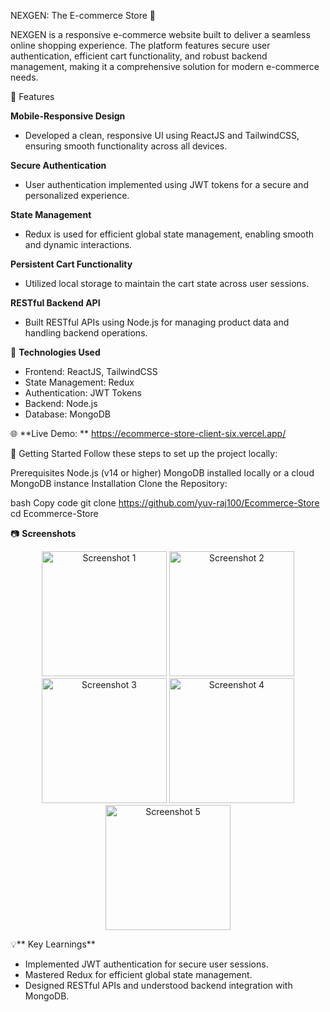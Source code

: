 NEXGEN: The E-commerce Store 🛒

NEXGEN is a responsive e-commerce website built to deliver a seamless online shopping experience. The platform features secure user authentication, efficient cart functionality, and robust backend management, making it a comprehensive solution for modern e-commerce needs.

🌟 Features

**Mobile-Responsive Design**
  - Developed a clean, responsive UI using ReactJS and TailwindCSS, ensuring smooth functionality across all devices.

**Secure Authentication**
  - User authentication implemented using JWT tokens for a secure and personalized experience.
    
**State Management**
  - Redux is used for efficient global state management, enabling smooth and dynamic interactions.
    
**Persistent Cart Functionality**
  - Utilized local storage to maintain the cart state across user sessions.
    
**RESTful Backend API**
  - Built RESTful APIs using Node.js for managing product data and handling backend operations.
    
🚀 **Technologies Used**

  - Frontend: ReactJS, TailwindCSS
  - State Management: Redux
  - Authentication: JWT Tokens
  - Backend: Node.js
  - Database: MongoDB
    
🌐 **Live Demo: ** https://ecommerce-store-client-six.vercel.app/


📖 Getting Started
Follow these steps to set up the project locally:

Prerequisites
Node.js (v14 or higher)
MongoDB installed locally or a cloud MongoDB instance
Installation
Clone the Repository:

bash
Copy code
git clone https://github.com/yuv-raj100/Ecommerce-Store 
cd Ecommerce-Store

📷 **Screenshots**

<p align="center">
  <img src="https://github.com/user-attachments/assets/61ff320e-37b9-4d39-84db-888792b145e1" alt="Screenshot 1" width="200"/>
  <img src="https://github.com/user-attachments/assets/9f4728ce-1041-483b-b6f3-2e7d533a4f02" alt="Screenshot 2" width="200"/>
  <img src="https://github.com/user-attachments/assets/148bff63-1fe5-47cb-ade3-f871e6536526" alt="Screenshot 3" width="200"/>
  <img src="https://github.com/user-attachments/assets/9ed7e364-df26-42dd-9e1e-a375a72efd9a" alt="Screenshot 4" width="200"/>
  <img src="https://github.com/user-attachments/assets/956c9976-24f3-4526-847f-5598e61972b9" alt="Screenshot 5" width="200"/>
</p>

💡** Key Learnings**
  - Implemented JWT authentication for secure user sessions.
  - Mastered Redux for efficient global state management.
  - Designed RESTful APIs and understood backend integration with MongoDB.
